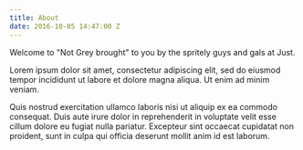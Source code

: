 ```yaml
---
title: About
date: 2016-10-05 14:47:00 Z
---
```


Welcome to "Not Grey brought" to you by the spritely guys and gals at Just.

Lorem ipsum dolor sit amet, consectetur adipiscing elit, sed do eiusmod tempor incididunt ut labore et dolore magna aliqua. Ut enim ad minim veniam.

Quis nostrud exercitation ullamco laboris nisi ut aliquip ex ea commodo consequat. Duis aute irure dolor in reprehenderit in voluptate velit esse cillum dolore eu fugiat nulla pariatur. Excepteur sint occaecat cupidatat non proident, sunt in culpa qui officia deserunt mollit anim id est laborum.